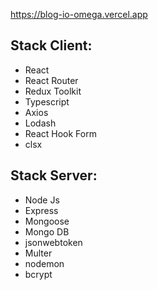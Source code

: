 https://blog-io-omega.vercel.app

<h2>Stack Client:</h2>

<ul>
  <li>React</li>
  <li>React Router</li>
  <li>Redux Toolkit</li>
  <li>Typescript</li>
  <li>Axios</li>
  <li>Lodash</li>
  <li>React Hook Form</li>
  <li>clsx</li>
</ul>

<h2>Stack Server:</h2>

<ul>
  <li>Node Js</li>
  <li>Express</li>
  <li>Mongoose</li>
  <li>Mongo DB</li>
  <li>jsonwebtoken</li>
  <li>Multer</li>
  <li>nodemon</li>
  <li>bcrypt</li>
</ul>
